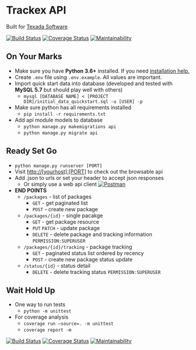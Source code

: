 # Trackex API

Built for [Texada Software](https://texadasoftware.com/)

[![Build Status](https://travis-ci.org/iamogbz/demo-texada.svg?branch=master)](https://travis-ci.org/iamogbz/demo-texada)
[![Coverage Status](https://coveralls.io/repos/github/iamogbz/demo-texada/badge.svg?branch=coveralls)](https://coveralls.io/github/iamogbz/demo-texada?branch=coveralls)
[![Maintainability](https://api.codeclimate.com/v1/badges/4c2b22402ea39b2360f8/maintainability)](https://codeclimate.com/github/iamogbz/demo-texada/maintainability)

## On Your Marks

- Make sure you have **Python 3.6+** installed. If you need [installation help.](http://docs.python-guide.org/en/latest/starting/installation/)
- Create `.env` file using `.env.example`. All values are important.
- Import quick start data into database (developed and tested with **MySQL 5.7** but should play well with others)
  - `mysql [DATABASE NAME] < [PROJECT DIR]/initial_data_quickstart.sql -u [USER] -p`
- Make sure python has all requirements installed
  - `pip install -r requirements.txt`
- Add api module models to database
  - `python manage.py makemigrations api`
  - `python manage.py migrate api`

## Ready Set Go

- `python manage.py runserver [PORT]`
- Visit [http://[yourhost]:[PORT]](http://localhost:8000) to check out the browsable api
- Add .json to urls or set your header to accept json responses
  - Or simply use a web api client [![Postman](https://www.getpostman.com/favicon.ico)](https://www.getpostman.com/)
- **END POINTS**
  - `/packages` - list of packages
    - `GET` - get paginated list
    - `POST` - create new package
  - `/packages/{id}` - single pacakge
    - `GET` - get package resource
    - `PUT` `PATCH` - update package
    - `DELETE` - delete package and tracking information `PERMISSION:SUPERUSER`
  - `/packages/{id}/tracking` - package tracking
    - `GET` - paginated status list ordered by recency
    - `POST` - create new package status update
  - `/status/{id}` - status detail
    - `DELETE` - delete tracking status `PERMISSION:SUPERUSER`

## Wait Hold Up

- One way to run tests
  - `python -m unittest`
- For coverage analysis
  - `coverage run —source=. -m unittest`
  - `coverage report -m`

[![Build Status](https://travis-ci.org/iamogbz/demo-texada.svg?branch=master)](https://travis-ci.org/iamogbz/demo-texada)
[![Coverage Status](https://coveralls.io/repos/github/iamogbz/demo-texada/badge.svg?branch=coveralls)](https://coveralls.io/github/iamogbz/demo-texada?branch=coveralls)
[![Maintainability](https://api.codeclimate.com/v1/badges/4c2b22402ea39b2360f8/maintainability)](https://codeclimate.com/github/iamogbz/demo-texada/maintainability)
